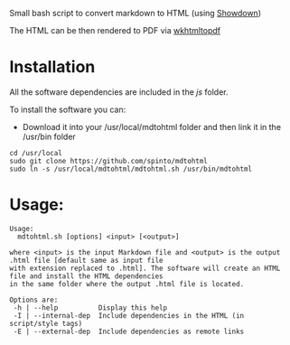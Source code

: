 Small bash script to convert markdown to HTML (using [Showdown](http://showdownjs.com/))

The HTML can be then rendered to PDF via [wkhtmltopdf](https://wkhtmltopdf.org/)

# Installation
All the software dependencies are included in the _js_ folder.

To install the software you can:
 - Download it into your /usr/local/mdtohtml folder and then link it in the /usr/bin folder

```
cd /usr/local
sudo git clone https://github.com/spinto/mdtohtml
sudo ln -s /usr/local/mdtohtml/mdtohtml.sh /usr/bin/mdtohtml
```

# Usage:

```
Usage:
  mdtohtml.sh [options] <input> [<output>]

where <input> is the input Markdown file and <output> is the output .html file [default same as input file
with extension replaced to .html]. The software will create an HTML file and install the HTML dependencies
in the same folder where the output .html file is located.

Options are:
 -h | --help          Display this help
 -I | --internal-dep  Include dependencies in the HTML (in script/style tags)
 -E | --external-dep  Include dependencies as remote links
```
